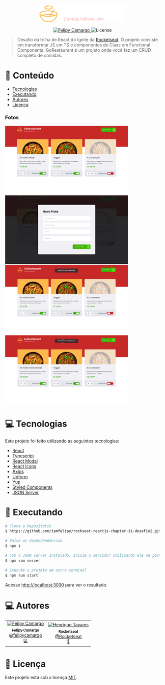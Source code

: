 <p align="center">
   <img src="https://raw.githubusercontent.com/iamfelipy/rockseat-reactjs-chapter-ii-desafio2/7c1dbecf6c278c87885c6018abb9040eb7f62dda/src/assets/logo.svg" alt="GoRestaurant" width="280"/>
</p>

<p align="center">
   <a href="https://www.linkedin.com/in/felipycamargo/">
      <img alt="Felipy Camargo" src="https://img.shields.io/badge/-Felipy Camargo-FFB84D?style=flat&logo=Linkedin&logoColor=white" />
   </a>

  <img alt="License" src="https://img.shields.io/badge/license-MIT-FFB84D">
</p>

> Desafio da trilha de React do Ignite da [Rocketseat](https://github.com/Rocketseat). O projeto consiste em transformar JS em TS e componentes de Class em Functional Components. GoRestaurant é um projeto onde você faz um CRUD completo de comidas.

# :pushpin: Conteúdo

- [Tecnologias](#computer-tecnologias)
- [Executando](#construction_worker-executando)
- [Autores](#computer-autores)
- [Licença](#closed_book-licença)

### Fotos

<div>
   <img src="https://github.com/iamfelipy/rockseat-reactjs-chapter-ii-desafio2/blob/main/src/assets/preview1.png?raw=true" width="400px" />
   <img src="https://github.com/iamfelipy/rockseat-reactjs-chapter-ii-desafio2/blob/main/src/assets/preview2.png?raw=true" width="400px" />
   <img src="https://github.com/iamfelipy/rockseat-reactjs-chapter-ii-desafio2/blob/main/src/assets/preview3.gif?raw=true" width="400px" />
   <img src="https://github.com/iamfelipy/rockseat-reactjs-chapter-ii-desafio2/blob/main/src/assets/preview4.gif" width="400px" />
</div>

# :computer: Tecnologias

Este projeto foi feito utilizando as seguintes tecnologias:

- [React](https://reactjs.org/)
- [Typescript](https://www.typescriptlang.org/)
- [React Modal](https://github.com/reactjs/react-modal)
- [React Icons](https://react-icons.github.io/react-icons)
- [Axios](https://github.com/axios/axios)
- [Unform](https://github.com/unform/unform)
- [Yup](https://github.com/jquense/yup)
- [Styled Components](https://github.com/styled-components/styled-components)
- [JSON Server](https://github.com/typicode/json-server)

# :construction_worker: Executando

```bash
# Clone o Repositório
$ https://github.com/iamfelipy/rockseat-reactjs-chapter-ii-desafio2.git
```

```bash
# Baixe as dependendências
$ npm i
```

```bash
# Com o JSON Server instalado, inicie o servidor utilizando ele na porta 3333:
$ npm run server
```

```bash
# Execute o projeto em outro terminal
$ npm run start
```

Acesse <http://localhost:3000> para ver o resultado.

# :computer: Autores

<table>
  <tr>
    <td align="center">
      <a href="http://github.com/tavareshenrique/">
        <img src="https://avatars.githubusercontent.com/u/50622611?v=4" width="100px;" alt="Felipy Camargo"/>
        <br />
        <sub>
          <b>Felipy Camargo</b>
        </sub>
       </a>
       <br />
       <a href="https://www.linkedin.com/in/felipycamargo/" title="Linkedin">@felipycamargo</a>
       <br />
       <a href="https://github.com/iamfelipy" title="Code">💻</a>
    </td>
    <td align="center">
      <a href="http://github.com/tavareshenrique/">
        <img src="https://avatars0.githubusercontent.com/u/28929274?s=200&v=4" width="100px;" alt="Henrique Tavares"/>
        <br />
        <sub>
          <b>Rocketseat</b>
        </sub>
       </a>
       <br />
       <a href="https://github.com/Rocketseat" title="Linkedin">@Rocketseat</a>
       <br />
       <a href="https://github.com/iamfelipy" title="Creators">🚀</a>
    </td>
  </tr>
</table>

# :closed_book: Licença

Este projeto está sob a licença [MIT](./LICENSE).
